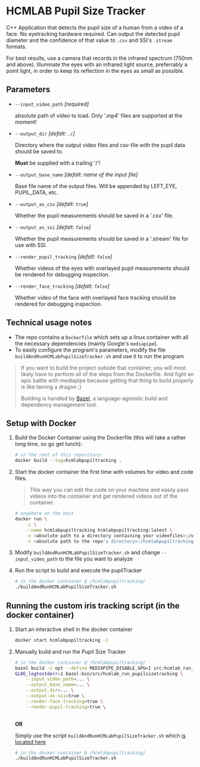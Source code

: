 # HCMLAB Pupil Size Tracker
C++ Application that detects the pupil size of a human from a video of a face. No eyetracking hardware required. Can output the detected pupil diameter and the confidence of that value to `.csv` and SSI's `.stream` formats.

For best results, use a camera that records in the infrared spectrum (750nm and above). Illuminate the eyes with an infrared light source, preferrably a point light, in order to keep its reflection in the eyes as small as possible.

## Parameters
* `--input_video_path` *[required]*
    
    absolute path of video to load. Only '.mp4' files are supported at the moment!

* `--output_dir` *[defalt: `./`]*

    Directory where the output video files and csv-file with the pupil data should be saved to.

    __Must__ be supplied with a trailing '/'!

* `--output_base_name` *[defalt: name of the input file]*

    Base file name of the output files. Will be appended by LEFT_EYE, PUPIL_DATA, etc.

* `--output_as_csv` *[defalt: `true`]*

    Whether the pupil measurements should be saved in a '.csv' file.

* `--output_as_ssi` *[defalt: `false`]*

    Whether the pupil measurements should be saved in a '.stream' file for use with SSI.

* `--render_pupil_tracking` *[defalt: `false`]*

    Whether videos of the eyes with overlayed pupil measurements should be rendered for debugging inspection.

* `--render_face_tracking` *[defalt: `false`]*

    Whether video of the face with overlayed face tracking should be rendered for debugging inspection.

## Technical usage notes
* The repo contains a `Dockerfile` which sets up a linux container with all the necessary dependencies (mainly Google's `mediapipe`).
* To easily configure the program's parameters, modify the file `buildAndRunHCMLabPupilSizeTracker.sh` and use it to run the program

> If you want to build the project outside that container, you will most likely have to perform all of the steps from the Dockerfile. And fight an epic battle with mediapipe because getting that thing to build properly is like taming a dragon ;)
>
> Building is handled by [Bazel](https://bazel.build/), a language-agnostic build and dependency management tool.

## Setup with Docker

1. Build the Docker Container using the Dockerfile (this will take a rather long time, so go get lunch):
    ```sh
    # in the root of this repository:
    docker build --tag=hcmlabpupiltracking .
    ```

2. Start the docker container the first time with volumes for video and code files. 
    > This way you can edit the code on your machine and easily pass videos into the container and get rendered videos out of the container.
    ```sh
    # anywhere on the host
    docker run \
        -i \
        --name hcmlabpupiltracking hcmlabpupiltracking:latest \
        -v <absolute path to a directory containing your videofiles>:/videos \
        -v <absolute path to the repo's directory>:/hcmlabpupiltracking
    ```
3. Modify `buildAndRunHCMLabPupilSizeTracker.sh` and change `--input_video_path` to the file you want to analyze
3. Run the script to build and execute the pupilTracker
    ```sh
    # in the docker container @ /hcmlabpupiltracking/
    ./buildAndRunHCMLabPupilSizeTracker.sh
    ```

## Running the custom iris tracking script (in the docker container)

1. Start an interactive shell in the docker container 
    ```sh
    docker start hcmlabpupiltracking -i
    ```

2. Manually build and run the Pupil Size Tracker
    ```sh
    # in the docker container @ /hcmlabpupiltracking/
    bazel build -c opt --define MEDIAPIPE_DISABLE_GPU=1 src:hcmlab_run_pupilsizetracking
    GLOG_logtostderr=1 bazel-bin/src/hcmlab_run_pupilsizetracking \
        --input_video_path=... \
        --output_base_name=... \
        --output_dir=... \
        --output-as-ssi=true \
        --render-face-tracking=true \
        --render-pupil-tracking=true \
        
    ```

    __OR__

    Simply use the script `buildAndRunHCMLabPupilSizeTracker.sh` which [is located here](/buildAndRunHCMLabPupilSizeTracker.sh)
    ```sh
    # in the docker container @ /hcmlabpupiltracking/
    ./buildAndRunHCMLabPupilSizeTracker.sh
    ```